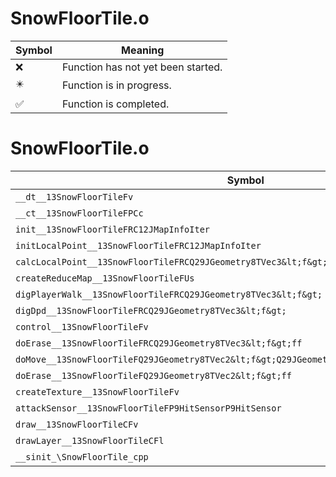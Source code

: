 # SnowFloorTile.o
| Symbol | Meaning 
| ------------- | ------------- 
| :x: | Function has not yet been started. 
| :eight_pointed_black_star: | Function is in progress. 
| :white_check_mark: | Function is completed. 


# SnowFloorTile.o
| Symbol | Decompiled? |
| ------------- | ------------- |
| `__dt__13SnowFloorTileFv` | :x: |
| `__ct__13SnowFloorTileFPCc` | :x: |
| `init__13SnowFloorTileFRC12JMapInfoIter` | :x: |
| `initLocalPoint__13SnowFloorTileFRC12JMapInfoIter` | :x: |
| `calcLocalPoint__13SnowFloorTileFRCQ29JGeometry8TVec3&lt;f&gt;PQ29JGeometry8TVec3&lt;f&gt;f` | :x: |
| `createReduceMap__13SnowFloorTileFUs` | :x: |
| `digPlayerWalk__13SnowFloorTileFRCQ29JGeometry8TVec3&lt;f&gt;` | :x: |
| `digDpd__13SnowFloorTileFRCQ29JGeometry8TVec3&lt;f&gt;` | :x: |
| `control__13SnowFloorTileFv` | :x: |
| `doErase__13SnowFloorTileFRCQ29JGeometry8TVec3&lt;f&gt;ff` | :x: |
| `doMove__13SnowFloorTileFQ29JGeometry8TVec2&lt;f&gt;Q29JGeometry8TVec2&lt;f&gt;ff` | :x: |
| `doErase__13SnowFloorTileFQ29JGeometry8TVec2&lt;f&gt;ff` | :x: |
| `createTexture__13SnowFloorTileFv` | :x: |
| `attackSensor__13SnowFloorTileFP9HitSensorP9HitSensor` | :x: |
| `draw__13SnowFloorTileCFv` | :x: |
| `drawLayer__13SnowFloorTileCFl` | :x: |
| `__sinit_\SnowFloorTile_cpp` | :x: |
